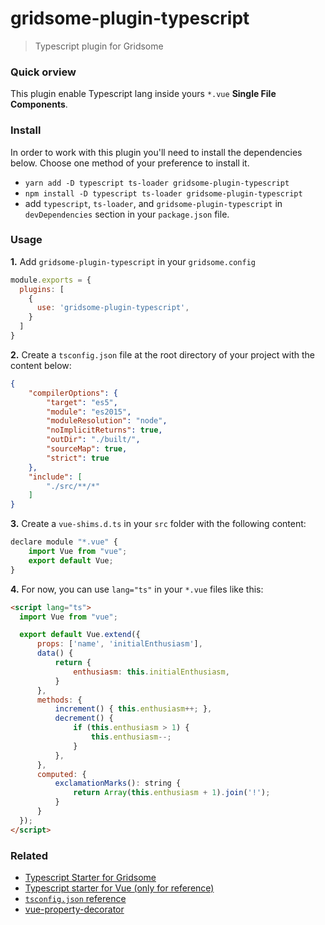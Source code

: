 # gridsome-plugin-typescript

> Typescript plugin for Gridsome

### Quick orview

This plugin enable Typescript lang inside yours `*.vue` **Single File Components**.

### Install

In order to work with this plugin you'll need to install the dependencies below. Choose one method of your preference to install it.

* `yarn add -D typescript ts-loader gridsome-plugin-typescript`
* `npm install -D typescript ts-loader gridsome-plugin-typescript`
* add `typescript`, `ts-loader`, and `gridsome-plugin-typescript` in `devDependencies` section in your `package.json` file.

### Usage

**1.** Add `gridsome-plugin-typescript` in your `gridsome.config`

```javascript
module.exports = {
  plugins: [
    {
      use: 'gridsome-plugin-typescript',
    }
  ]
}
```

**2.** Create a `tsconfig.json` file at the root directory of your project with the content below:

```json
{
    "compilerOptions": {
        "target": "es5",
        "module": "es2015",
        "moduleResolution": "node",
        "noImplicitReturns": true,
        "outDir": "./built/",
        "sourceMap": true,
        "strict": true
    },
    "include": [
        "./src/**/*"
    ]
}
```

**3.** Create a `vue-shims.d.ts` in your `src` folder with the following content:

```javascript
declare module "*.vue" {
    import Vue from "vue";
    export default Vue;
}
```

**4.** For now, you can use `lang="ts"` in your `*.vue` files like this:

```html
<script lang="ts">
  import Vue from "vue";

  export default Vue.extend({
      props: ['name', 'initialEnthusiasm'],
      data() {
          return {
              enthusiasm: this.initialEnthusiasm,
          }
      },
      methods: {
          increment() { this.enthusiasm++; },
          decrement() {
              if (this.enthusiasm > 1) {
                  this.enthusiasm--;
              }
          },
      },
      computed: {
          exclamationMarks(): string {
              return Array(this.enthusiasm + 1).join('!');
          }
      }
  });
</script>
```

### Related

* [Typescript Starter for Gridsome](https://github.com/cleitonper/gridsome-starter-typescript#readme)
* [Typescript starter for Vue (only for reference)](https://github.com/Microsoft/TypeScript-Vue-Starter)
* [`tsconfig.json` reference](https://www.typescriptlang.org/docs/handbook/tsconfig-json.html)
* [vue-property-decorator](https://github.com/kaorun343/vue-property-decorator#readme)
